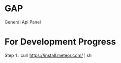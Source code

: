 # GAP

General Api Panel


# For Development Progress

Step 1 : curl https://install.meteor.com/ | sh
